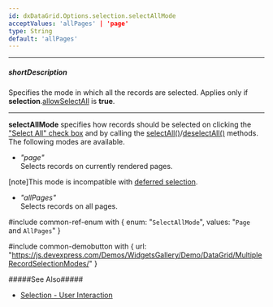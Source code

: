 ```yaml
---
id: dxDataGrid.Options.selection.selectAllMode
acceptValues: 'allPages' | 'page'
type: String
default: 'allPages'
---
```

---
##### shortDescription
Specifies the mode in which all the records are selected. Applies only if **selection**.[allowSelectAll](/api-reference/10%20UI%20Widgets/GridBase/1%20Configuration/selection/allowSelectAll.md '/Documentation/ApiReference/UI_Components/dxDataGrid/Configuration/selection/#allowSelectAll') is **true**.

---
**selectAllMode** specifies how records should be selected on clicking the ["Select All" check box](/concepts/05%20Widgets/DataGrid/50%20Selection/10%20User%20Interaction.md '/Documentation/Guide/Widgets/DataGrid/Selection/#User_Interaction') and by calling the [selectAll()](/api-reference/10%20UI%20Widgets/GridBase/3%20Methods/selectAll().md '/Documentation/ApiReference/UI_Components/dxDataGrid/Methods/#selectAll')/[deselectAll()](/api-reference/10%20UI%20Widgets/GridBase/3%20Methods/deselectAll().md '/Documentation/ApiReference/UI_Components/dxDataGrid/Methods/#deselectAll') methods. The following modes are available.

- *"page"*  
 Selects records on currently rendered pages.       
 
 [note]This mode is incompatible with [deferred selection](/api-reference/10%20UI%20Widgets/dxDataGrid/1%20Configuration/selection/deferred.md '/Documentation/ApiReference/UI_Components/dxDataGrid/Configuration/selection/#deferred').

- *"allPages"*  
 Selects records on all pages.

#include common-ref-enum with {
    enum: "`SelectAllMode`",
    values: "`Page` and `AllPages`"
}

#include common-demobutton with {
    url: "https://js.devexpress.com/Demos/WidgetsGallery/Demo/DataGrid/MultipleRecordSelectionModes/"
} 


#####See Also#####
- [Selection - User Interaction](/concepts/05%20Widgets/DataGrid/50%20Selection/10%20User%20Interaction.md '/Documentation/Guide/Widgets/DataGrid/Selection/#User_Interaction')